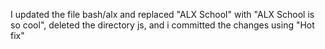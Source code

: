 I updated the file bash/alx and replaced "ALX School" with "ALX School is so cool",
 deleted the directory js, and
i committed the changes using "Hot fix" 
